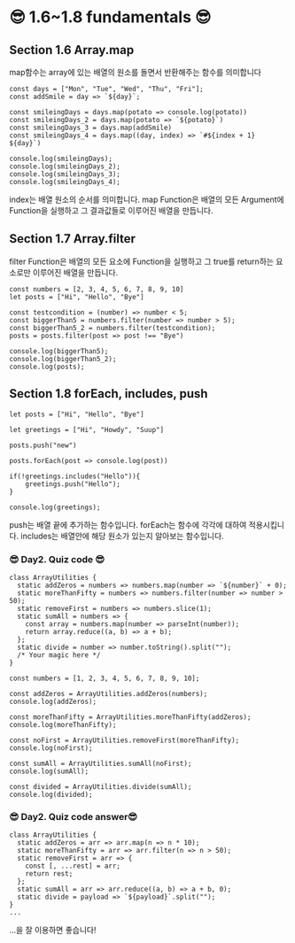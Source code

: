 # 😎 1.6~1.8 fundamentals 😎

## Section 1.6 Array.map

map함수는 array에 있는 배열의 원소를 돌면서 반환해주는 함수를 의미합니다

```javascripts
const days = ["Mon", "Tue", "Wed", "Thu", "Fri"];
const addSmile = day => `${day}`;

const smileingDays = days.map(potato => console.log(potato))
const smileingDays_2 = days.map(potato => `${potato}`)
const smileingDays_3 = days.map(addSmile)
const smileingDays_4 = days.map((day, index) => `#${index + 1} ${day}`)

console.log(smileingDays);
console.log(smileingDays_2);
console.log(smileingDays_3);
console.log(smileingDays_4);
```

index는 배열 원소의 순서를 의미합니다.
map Function은 배열의 모든 Argument에 Function을 실행하고 그 결과값들로 이루어진 배열을 만듭니다.

## Section 1.7 Array.filter

filter Function은 배열의 모든 요소에 Function을 실행하고 그 true를 return하는 요소로만 이루어진 배열을 만듭니다.

```javascripts
const numbers = [2, 3, 4, 5, 6, 7, 8, 9, 10]
let posts = ["Hi", "Hello", "Bye"]

const testcondition = (number) => number < 5;
const biggerThan5 = numbers.filter(number => number > 5);
const biggerThan5_2 = numbers.filter(testcondition);
posts = posts.filter(post => post !== "Bye")

console.log(biggerThan5);
console.log(biggerThan5_2);
console.log(posts);
```

## Section 1.8 forEach, includes, push

```javascripts
let posts = ["Hi", "Hello", "Bye"]

let greetings = ["Hi", "Howdy", "Suup"]

posts.push("new")

posts.forEach(post => console.log(post))

if(!greetings.includes("Hello")){
    greetings.push("Hello");
}

console.log(greetings);
```

push는 배열 끝에 추가하는 함수입니다.
forEach는 함수에 각각에 대하여 적용시킵니다.
includes는 배열안에 해당 원소가 있는지 알아보는 함수입니다.

### 😎 Day2. Quiz code 😎

```javascripts
class ArrayUtilities {
  static addZeros = numbers => numbers.map(number => `${number}` + 0);
  static moreThanFifty = numbers => numbers.filter(number => number > 50);
  static removeFirst = numbers => numbers.slice(1);
  static sumAll = numbers => {
    const array = numbers.map(number => parseInt(number));
    return array.reduce((a, b) => a + b);
  };
  static divide = number => number.toString().split("");
  /* Your magic here */
}

const numbers = [1, 2, 3, 4, 5, 6, 7, 8, 9, 10];

const addZeros = ArrayUtilities.addZeros(numbers);
console.log(addZeros);

const moreThanFifty = ArrayUtilities.moreThanFifty(addZeros);
console.log(moreThanFifty);

const noFirst = ArrayUtilities.removeFirst(moreThanFifty);
console.log(noFirst);

const sumAll = ArrayUtilities.sumAll(noFirst);
console.log(sumAll);

const divided = ArrayUtilities.divide(sumAll);
console.log(divided);
```

### 😎 Day2. Quiz code  answer😎

```javascripts
class ArrayUtilities {
  static addZeros = arr => arr.map(n => n * 10);
  static moreThanFifty = arr => arr.filter(n => n > 50);
  static removeFirst = arr => {
    const [, ...rest] = arr;
    return rest;
  };
  static sumAll = arr => arr.reduce((a, b) => a + b, 0);
  static divide = payload => `${payload}`.split("");
}
...
```

...을 잘 이용하면 좋습니다!
